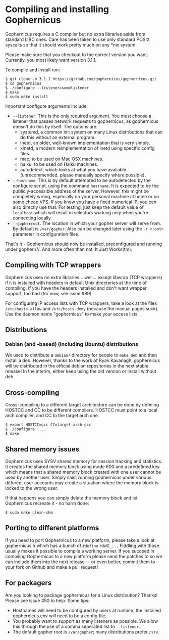 # Compiling and installing Gophernicus

Gophernicus requires a C compiler but no extra libraries aside
from standard LIBC ones. Care has been taken to use only
standard POSIX syscalls so that it should work pretty much on
any \*nix system.

Please make sure that you checkout to the correct version you want.
Currently, you most likely want version 3.1.1.

To compile and install run:

```
$ git clone -b 3.1.1 https://github.com/gophernicus/gophernicus.git
$ cd gophernicus
$ ./configure --listener=somelistener
$ make
$ sudo make install
```

Important configure arguments include:

- `--listener`. This is the only required argument. You must
  choose a listener that passes network requests to
  gophernicus, as gophernicus doesn't do this by itself. The
  options are:
  - systemd, a common init system on many Linux distributions
    that can do this without an external program.
  - inetd, an older, well-known implementation that is very
    simple.
  - xinetd, a modern reimplementation of inetd using specific
    config files.
  - mac, to be used on Mac OSX machines.
  - haiku, to be used on Haiku machines.
  - autodetect, which looks at what you have avaliable
    (unrecommended, please manually specify where possible).
- `--hostname`. This is by default attempted to be autodetected
  by the configure script, using the command `hostname`. It is
  expected to be the publicly-accessible address of the server.
  However, this might be completely wrong, especially on your
  personal machine at home or on some cheap VPS. If you know you
  have a fixed numerical IP, you can also directly use that.
  For testing, just keep the default value of `localhost` which will
  result in selectors working only when you're connecting locally.
- `--gopherroot`. The location in which your gopher server will
  serve from. By default is `/var/gopher`. Also can be changed
  later using the `-r <root>` parameter in configuration files.

That's it - Gophernicus should now be installed, preconfigured
and running under gopher://<HOSTNAME>/. And more often than not,
It Just Works(tm).

## Compiling with TCP wrappers

Gophernicus uses no extra libraries... well... except libwrap
(TCP wrappers) if it is installed with headers in default Unix
directories at the time of compiling. If you have the headers
installed and don't want wrapper support, too bad (for now, see
issue #89).

For configuring IP access lists with TCP wrappers, take a look
at the files `/etc/hosts.allow` and `/etc/hosts.deny` (because the
manual pages suck). Use the daemon name "gophernicus" to
make your access lists.

## Distributions

### Debian (and -based) (including Ubuntu) distributions

We used to distribute a `debian/` directory for people to `make
deb` and then install a deb. However, thanks to the work of
Ryan Kavanagh, gophernicus will be distributed in the official
debian repositories in the next stable release! In the interim,
either keep using the old version or install without deb.

## Cross-compiling

Cross-compiling to a different target architecture can be done
by defining HOSTCC and CC to be different compilers. HOSTCC
must point to a local arch compiler, and CC to the target
arch one.

```
$ export HOSTCC=gcc CC=target-arch-gcc
$ ./configure ....
$ make
```

## Shared memory issues

Gophernicus uses SYSV shared memory for session tracking and
statistics. It creates the shared memory block using mode 600
and a predefined key which means that a shared memory block
created with one user cannot be used by another user. Simply
said, running gophernicus under various different user
accounts may create a situation where the memory block is locked
to the wrong user.

If that happens you can simply delete the memory block and
let Gophernicus recreate it - no harm done:

```
$ sudo make clean-shm
```

## Porting to different platforms

If you need to port Gophernicus to a new platform, please take a look at
gophernicus.h which has a bunch of `#define HAVE_...` Fiddling with those
usually makes it possible to compile a working server.
If you succeed in compiling Gophernicus to a new platform please send
the patches to <gophernicus at gophernicus dot org> so we can include
them into the next release -- or even better, commit them to your fork
on Github and make a pull request!

## For packagers

Are you looking to package gophernicus for a Linux
distribution? Thanks! Please see issue #50 to help. Some tips:

- Hostnames will need to be configured by users at runtime, the
  installed gophernicus.env will need to be a config file.
- You probably want to support as many listeners as possible.
  We allow this through the use of a comma seperated list to
  `--listener`.
- The default gopher root is `/var/gopher`; many distributions
  prefer `/srv`.
